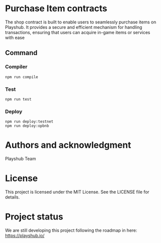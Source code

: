 # Purchase Item contracts

The shop contract is built to enable users to seamlessly purchase items on Playshub. It provides a secure and efficient mechanism for handling transactions, ensuring that users can acquire in-game items or services with ease

## Command

### Compiler

```shell
npm run compile
```

### Test

```shell
npm run test
```

### Deploy

```shell
npm run deploy:testnet
npm run deploy:opbnb
```

# Authors and acknowledgment

Playshub Team

# License

This project is licensed under the MIT License. See the LICENSE file for details.

# Project status

We are still developing this project following the roadmap in here: https://playshub.io/
